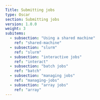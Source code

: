 ```yaml
---
Title: Submitting jobs
type: Oscar
section: Submitting jobs
version: 1.0.0
weight: 3 
subitems:
  - subsection: "Using a shared machine"
    ref: "shared-machine"
  - subsection: "slurm"
    ref: "slurm"
  - subsection: "interactive jobs"
    ref: "interact"
  - subsection: "batch jobs"
    ref: "batch"
  - subsection: "managing jobs"
    ref: "managing-jobs"
  - subsection: "array jobs"
    ref: "array"
---
```

